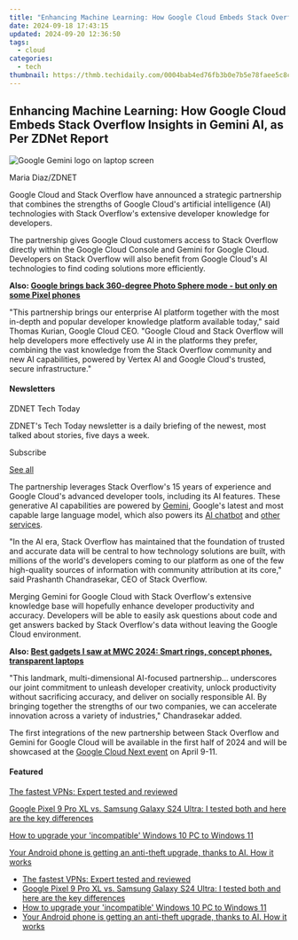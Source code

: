 ```yaml
---
title: "Enhancing Machine Learning: How Google Cloud Embeds Stack Overflow Insights in Gemini AI, as Per ZDNet Report"
date: 2024-09-18 17:43:15
updated: 2024-09-20 12:36:50
tags:
  - cloud
categories:
  - tech
thumbnail: https://thmb.techidaily.com/0004bab4ed76fb3b0e7b5e78faee5c8cd34739a5594338591ba06831ec971383.jpg
---
```


## Enhancing Machine Learning: How Google Cloud Embeds Stack Overflow Insights in Gemini AI, as Per ZDNet Report

![Google Gemini logo on laptop screen](https://www.zdnet.com/a/img/resize/cdbb6900f75d15a6d19f1ae34ebb43971e8a07d5/2023/12/06/8e15fdd4-3973-4558-9ba3-851aefb67c9a/gemini3.jpg?auto=webp&width=1280)

Maria Diaz/ZDNET

Google Cloud and Stack Overflow have announced a strategic partnership that combines the strengths of Google Cloud's artificial intelligence (AI) technologies with Stack Overflow's extensive developer knowledge for developers. 

The partnership gives Google Cloud customers access to Stack Overflow directly within the Google Cloud Console and Gemini for Google Cloud. Developers on Stack Overflow will also benefit from Google Cloud's AI technologies to find coding solutions more efficiently. 

**Also: [Google brings back 360-degree Photo Sphere mode - but only on some Pixel phones](https://www.zdnet.com/article/google-brings-back-360-degree-photo-sphere-mode-but-only-on-some-pixel-phones/)**

"This partnership brings our enterprise AI platform together with the most in-depth and popular developer knowledge platform available today," said Thomas Kurian, Google Cloud CEO. "Google Cloud and Stack Overflow will help developers more effectively use AI in the platforms they prefer, combining the vast knowledge from the Stack Overflow community and new AI capabilities, powered by Vertex AI and Google Cloud's trusted, secure infrastructure."

#### Newsletters

ZDNET Tech Today

ZDNET's Tech Today newsletter is a daily briefing of the newest, most talked about stories, five days a week.

 Subscribe

[See all](https://www.zdnet.com/newsletters/)

The partnership leverages Stack Overflow's 15 years of experience and Google Cloud's advanced developer tools, including its AI features. These generative AI capabilities are powered by [Gemini](https://www.zdnet.com/article/what-is-google-gemini/), Google's latest and most capable large language model, which also powers its [AI chatbot](https://www.zdnet.com/article/what-is-googles-gemini-ai-tool-formerly-bard-everything-you-need-to-know/) and [other services](https://www.zdnet.com/article/gemini-ai-is-coming-to-google-messages-heres-how-to-use-it/).

"In the AI era, Stack Overflow has maintained that the foundation of trusted and accurate data will be central to how technology solutions are built, with millions of the world's developers coming to our platform as one of the few high-quality sources of information with community attribution at its core," said Prashanth Chandrasekar, CEO of Stack Overflow.

Merging Gemini for Google Cloud with Stack Overflow's extensive knowledge base will hopefully enhance developer productivity and accuracy. Developers will be able to easily ask questions about code and get answers backed by Stack Overflow's data without leaving the Google Cloud environment. 

**Also: [Best gadgets I saw at MWC 2024: Smart rings, concept phones, transparent laptops](https://www.zdnet.com/article/best-gadgets-i-saw-at-mwc-2024-smart-rings-concept-phones-transparent-laptops/)**

"This landmark, multi-dimensional AI-focused partnership... underscores our joint commitment to unleash developer creativity, unlock productivity without sacrificing accuracy, and deliver on socially responsible AI. By bringing together the strengths of our two companies, we can accelerate innovation across a variety of industries," Chandrasekar added. 

The first integrations of the new partnership between Stack Overflow and Gemini for Google Cloud will be available in the first half of 2024 and will be showcased at the [Google Cloud Next event](https://cloud.withgoogle.com/next) on April 9-11\. 

#### Featured

[The fastest VPNs: Expert tested and reviewed](https://www.zdnet.com/article/fastest-vpn/ "The fastest VPNs: Expert tested and reviewed")

[Google Pixel 9 Pro XL vs. Samsung Galaxy S24 Ultra: I tested both and here are the key differences](https://www.zdnet.com/article/google-pixel-9-pro-xl-vs-samsung-galaxy-s24-ultra/ "Google Pixel 9 Pro XL vs. Samsung Galaxy S24 Ultra: I tested both and here are the key differences")

[How to upgrade your 'incompatible' Windows 10 PC to Windows 11](https://www.zdnet.com/article/how-to-upgrade-your-incompatible-windows-10-pc-to-windows-11/ "How to upgrade your 'incompatible' Windows 10 PC to Windows 11")

[Your Android phone is getting an anti-theft upgrade, thanks to AI. How it works](https://www.zdnet.com/article/your-android-phone-is-getting-an-anti-theft-upgrade-thanks-to-ai-how-it-works/ "Your Android phone is getting an anti-theft upgrade, thanks to AI. How it works")

* [The fastest VPNs: Expert tested and reviewed](https://www.zdnet.com/article/fastest-vpn/ "The fastest VPNs: Expert tested and reviewed")
* [Google Pixel 9 Pro XL vs. Samsung Galaxy S24 Ultra: I tested both and here are the key differences](https://www.zdnet.com/article/google-pixel-9-pro-xl-vs-samsung-galaxy-s24-ultra/ "Google Pixel 9 Pro XL vs. Samsung Galaxy S24 Ultra: I tested both and here are the key differences")
* [How to upgrade your 'incompatible' Windows 10 PC to Windows 11](https://www.zdnet.com/article/how-to-upgrade-your-incompatible-windows-10-pc-to-windows-11/ "How to upgrade your 'incompatible' Windows 10 PC to Windows 11")
* [Your Android phone is getting an anti-theft upgrade, thanks to AI. How it works](https://www.zdnet.com/article/your-android-phone-is-getting-an-anti-theft-upgrade-thanks-to-ai-how-it-works/ "Your Android phone is getting an anti-theft upgrade, thanks to AI. How it works")

<ins class="adsbygoogle"
     style="display:block"
     data-ad-format="autorelaxed"
     data-ad-client="ca-pub-7571918770474297"
     data-ad-slot="1223367746"></ins>



<ins class="adsbygoogle"
     style="display:block"
     data-ad-client="ca-pub-7571918770474297"
     data-ad-slot="8358498916"
     data-ad-format="auto"
     data-full-width-responsive="true"></ins>
